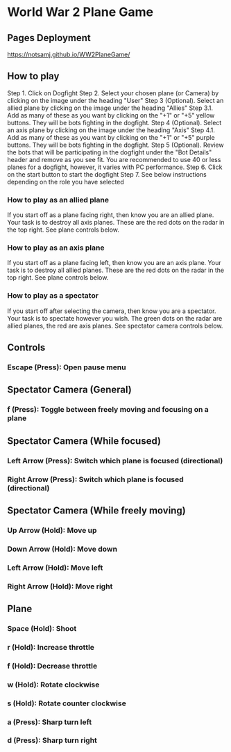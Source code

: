 # World War 2 Plane Game
## Pages Deployment
https://notsamj.github.io/WW2PlaneGame/

## How to play
Step 1. Click on Dogfight
Step 2. Select your chosen plane (or Camera) by clicking on the image under the heading "User"
Step 3 (Optional). Select an allied plane by clicking on the image under the heading "Allies"
  Step 3.1. Add as many of these as you want by clicking on the "+1" or "+5" yellow buttons. They will be bots fighting in the dogfight.
Step 4 (Optional). Select an axis plane by clicking on the image under the heading "Axis"
  Step 4.1. Add as many of these as you want by clicking on the "+1" or "+5" purple buttons. They will be bots fighting in the dogfight.
Step 5 (Optional). Review the bots that will be participating in the dogfight under the "Bot Details" header and remove as you see fit. You are recommended to use 40 or less planes for a dogfight, however, it varies with PC performance.
Step 6. Click on the start button to start the dogfight
Step 7. See below instructions depending on the role you have selected

### How to play as an allied plane
If you start off as a plane facing right, then know you are an allied plane. Your task is to destroy all axis planes. These are the red dots on the radar in the top right.
See plane controls below.

### How to play as an axis plane
If you start off as a plane facing left, then know you are an axis plane. Your task is to destroy all allied planes. These are the red dots on the radar in the top right.
See plane controls below.

### How to play as a spectator
If you start off after selecting the camera, then know you are a spectator. Your task is to spectate however you wish. The green dots on the radar are allied planes, the red are axis planes.
See spectator camera controls below.

## Controls

### Escape (Press): Open pause menu

## Spectator Camera (General)

### f (Press): Toggle between freely moving and focusing on a plane

## Spectator Camera (While focused)

### Left Arrow (Press): Switch which plane is focused (directional)
### Right Arrow (Press): Switch which plane is focused (directional)

## Spectator Camera (While freely moving)

### Up Arrow (Hold): Move up
### Down Arrow (Hold): Move down
### Left Arrow (Hold): Move left
### Right Arrow (Hold): Move right

## Plane

### Space (Hold): Shoot

### r (Hold): Increase throttle
### f (Hold): Decrease throttle

### w (Hold): Rotate clockwise
### s (Hold): Rotate counter clockwise

### a (Press): Sharp turn left
### d (Press): Sharp turn right
